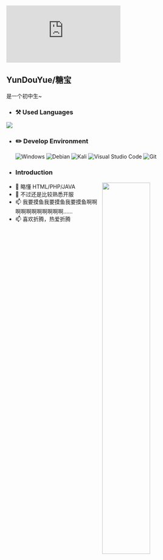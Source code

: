 ![image](https://api.tangbao.ltd/random-img/pc.php)

## YunDouYue/糖宝
是一个初中生~  
- ### :hammer_and_pick: Used Languages
<img src="https://github-readme-stats.vercel.app/api/top-langs/?username=YunDouYue&layout=compact&theme=calm&hide_border=true&langs_count=6&exclude_repo=bspart&card_width=323"/>

- ### :pencil2: Develop Environment
  ![Windows](https://img.shields.io/badge/-Windows_11_Insider_Preview-0078D6?style=flat-square&logo=windows&logoColor=white) ![Debian](https://img.shields.io/badge/-Debian11-C70137?style=flat-square&logo=debian&logoColor=white) ![Kali](https://img.shields.io/badge/-Kali_Linux-46C8FF?style=flat-square&logo=kalilinux&logoColor=white) ![Visual Studio Code](https://img.shields.io/badge/-Visual_Studio_Code-007ACC?style=flat-square&logo=visual-studio-code&logoColor=white) ![Git](https://img.shields.io/badge/-Git-F05032?style=flat-square&logo=git&logoColor=white)  
- ### Introduction
<img align="right" width="50%" src="https://github-readme-stats.vercel.app/api?username=YunDouYue&show_icons=true&theme=radical" />

- 👀 略懂 HTML/PHP/JAVA
- 🌱 不过还是比较熟悉开服
- 📫 我要摸鱼我要摸鱼我要摸鱼啊啊啊啊啊啊啊啊啊啊啊……
- 📫 喜欢折腾，热爱折腾
